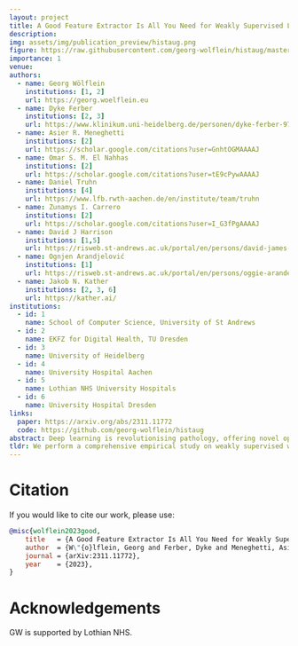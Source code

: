```yaml
---
layout: project
title: A Good Feature Extractor Is All You Need for Weakly Supervised Learning in Histopathology
description: 
img: assets/img/publication_preview/histaug.png
figure: https://raw.githubusercontent.com/georg-wolflein/histaug/master/assets/overview.png
importance: 1
venue: 
authors:
  - name: Georg Wölflein
    institutions: [1, 2]
    url: https://georg.woelflein.eu
  - name: Dyke Ferber
    institutions: [2, 3]
    url: https://www.klinikum.uni-heidelberg.de/personen/dyke-ferber-9789
  - name: Asier R. Meneghetti
    institutions: [2]
    url: https://scholar.google.com/citations?user=GnhtOGMAAAAJ
  - name: Omar S. M. El Nahhas
    institutions: [2]
    url: https://scholar.google.com/citations?user=tE9cPywAAAAJ
  - name: Daniel Truhn
    institutions: [4]
    url: https://www.lfb.rwth-aachen.de/en/institute/team/truhn
  - name: Zunamys I. Carrero
    institutions: [2]
    url: https://scholar.google.com/citations?user=I_G3fPgAAAAJ
  - name: David J Harrison
    institutions: [1,5]
    url: https://risweb.st-andrews.ac.uk/portal/en/persons/david-james-harrison(6bb6c114-15d1-4b0d-9091-8ce3ce9c2c7d).html
  - name: Ognjen Arandjelović
    institutions: [1]
    url: https://risweb.st-andrews.ac.uk/portal/en/persons/oggie-arandelovic(fdd98ab1-564a-42a3-bf0c-fab7afbbd63c).html
  - name: Jakob N. Kather
    institutions: [2, 3, 6]
    url: https://kather.ai/
institutions:
  - id: 1
    name: School of Computer Science, University of St Andrews
  - id: 2
    name: EKFZ for Digital Health, TU Dresden
  - id: 3
    name: University of Heidelberg
  - id: 4
    name: University Hospital Aachen
  - id: 5
    name: Lothian NHS University Hospitals
  - id: 6
    name: University Hospital Dresden
links:
  paper: https://arxiv.org/abs/2311.11772
  code: https://github.com/georg-wolflein/histaug
abstract: Deep learning is revolutionising pathology, offering novel opportunities in disease prognosis and personalised treatment. Historically, stain normalisation has been a crucial preprocessing step in computational pathology pipelines, and persists into the deep learning era. Yet, with the emergence of feature extractors trained using self-supervised learning (SSL) on diverse pathology datasets, we call this practice into question. In an empirical evaluation of publicly available feature extractors, we find that omitting stain normalisation and image augmentations does not compromise downstream performance, while incurring substantial savings in memory and compute. Further, we show that the top-performing feature extractors are remarkably robust to variations in stain and augmentations like rotation in their latent space. Contrary to previous patch-level benchmarking studies, our approach emphasises clinical relevance by focusing on slide-level prediction tasks in a weakly supervised setting with external validation cohorts. This work represents the most comprehensive robustness evaluation of public pathology SSL feature extractors to date, involving more than 6,000 training runs across nine tasks, five datasets, three downstream architectures, and various preprocessing setups. Our findings stand to streamline digital pathology workflows by minimising preprocessing needs and informing the selection of feature extractors.
tldr: We perform a comprehensive empirical study on weakly supervised whole slide image classification, showing (i) stain normalisation is unnecessary no matter the choice of feature extractor, and (ii) which publicly available feature extractors are best.
---
```


# Citation

If you would like to cite our work, please use:

```bibtex
@misc{wolflein2023good,
    title   = {A Good Feature Extractor Is All You Need for Weakly Supervised Learning in Histopathology}, 
    author  = {W\"{o}lflein, Georg and Ferber, Dyke and Meneghetti, Asier Rabasco and El Nahhas, Omar S. M. and Truhn, Daniel and Carrero, Zunamys I. and Harrison, David J. and Arandjelovi\'{c}, Ognjen and Kather, Jakob N.},
    journal = {arXiv:2311.11772},
    year    = {2023},
}
```

# Acknowledgements

GW is supported by Lothian NHS. 